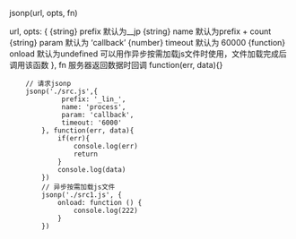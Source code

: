  jsonp(url, opts, fn)

 url,
 opts: {
    {string}  prefix  默认为__jp
    {string}  name    默认为prefix + count
    {string}  param   默认为 ‘callback’
    {number}  timeout 默认为 60000
    {function} onload 默认为undefined 可以用作异步按需加载js文件时使用，文件加载完成后调用该函数
  },
  fn  服务器返回数据时回调 function(err, data){}


```
    // 请求jsonp
    jsonp('./src.js',{
             prefix: '_lin_',
             name: 'process',
             param: 'callback',
             timeout: '6000'
        }, function(err, data){
            if(err){
                console.log(err)
                return
            }
            console.log(data)
        })
        // 异步按需加载js文件
        jsonp('./src1.js', {
            onload: function () {
                console.log(222)
            }
        })
```
